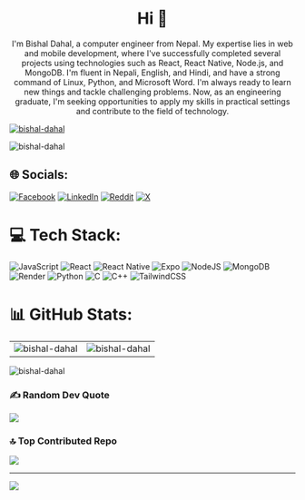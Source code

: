 <h1 align="center">Hi 👋</h1>
<p align="center">I'm Bishal Dahal, a computer engineer from Nepal. My expertise lies in web and mobile development, where I've successfully completed several projects using technologies such as React, React Native, Node.js, and MongoDB. I'm fluent in Nepali, English, and Hindi, and have a strong command of Linux, Python, and Microsoft Word. I'm always ready to learn new things and tackle challenging problems. Now, as an engineering graduate, I'm seeking opportunities to apply my skills in practical settings and contribute to the field of technology.
</p>
<!-- - 📫 How to reach me <a href="mailto:bishaldahal@duck.com">bishaldahal@duck.com</a><br>
 -->

<p align="left"> <a href="https://github.com/ryo-ma/github-profile-trophy"><img src="https://github-profile-trophy.vercel.app/?username=bishal-dahal&theme=juicyfresh&row=1" alt="bishal-dahal" /></a> </p>
<p align="left"> <img src="https://komarev.com/ghpvc/?username=bishal-dahal&label=Profile%20views&color=0e75b6&style=flat" alt="bishal-dahal" /> </p>

## 🌐 Socials:
[![Facebook](https://img.shields.io/badge/Facebook-%231877F2.svg?logo=Facebook&logoColor=white)](https://facebook.com/1) [![LinkedIn](https://img.shields.io/badge/LinkedIn-%230077B5.svg?logo=linkedin&logoColor=white)](https://linkedin.com/in/1) [![Reddit](https://img.shields.io/badge/Reddit-%23FF4500.svg?logo=Reddit&logoColor=white)](https://reddit.com/user/1) [![X](https://img.shields.io/badge/X-black.svg?logo=X&logoColor=white)](https://x.com/1) 

# 💻 Tech Stack:
![JavaScript](https://img.shields.io/badge/javascript-%23323330.svg?style=for-the-badge&logo=javascript&logoColor=%23F7DF1E) ![React](https://img.shields.io/badge/react-%2320232a.svg?style=for-the-badge&logo=react&logoColor=%2361DAFB) ![React Native](https://img.shields.io/badge/react_native-%2320232a.svg?style=for-the-badge&logo=react&logoColor=%2361DAFB) ![Expo](https://img.shields.io/badge/expo-1C1E24?style=for-the-badge&logo=expo&logoColor=#D04A37) ![NodeJS](https://img.shields.io/badge/node.js-6DA55F?style=for-the-badge&logo=node.js&logoColor=white) ![MongoDB](https://img.shields.io/badge/MongoDB-%234ea94b.svg?style=for-the-badge&logo=mongodb&logoColor=white) ![Render](https://img.shields.io/badge/Render-%46E3B7.svg?style=for-the-badge&logo=render&logoColor=white) ![Python](https://img.shields.io/badge/python-3670A0?style=for-the-badge&logo=python&logoColor=ffdd54) ![C](https://img.shields.io/badge/c-%2300599C.svg?style=for-the-badge&logo=c&logoColor=white) ![C++](https://img.shields.io/badge/c++-%2300599C.svg?style=for-the-badge&logo=c%2B%2B&logoColor=white) ![TailwindCSS](https://img.shields.io/badge/tailwindcss-%2338B2AC.svg?style=for-the-badge&logo=tailwind-css&logoColor=white)
# 📊 GitHub Stats:
<table>
  <tr>
    <td><img src="https://github-readme-stats.vercel.app/api/top-langs?username=bishal-dahal&show_icons=true&locale=en&layout=compact&theme=dark" alt="bishal-dahal" /></td>
    <td><img src="https://github-readme-stats.vercel.app/api?username=bishal-dahal&show_icons=true&locale=en&theme=dark" alt="bishal-dahal" /></td>
  </tr>
</table>
<p><img align="center" src="https://github-readme-streak-stats.herokuapp.com/?user=bishal-dahal&theme=dark&" alt="bishal-dahal" /></p>


### ✍️ Random Dev Quote
![](https://quotes-github-readme.vercel.app/api?type=horizontal&theme=radical)

### 🔝 Top Contributed Repo
![](https://github-contributor-stats.vercel.app/api?username=bishal-dahal&limit=5&theme=dark&combine_all_yearly_contributions=true)

---
[![](https://visitcount.itsvg.in/api?id=bishal-dahal&icon=0&color=3)](https://visitcount.itsvg.in)

<!-- Proudly created with GPRM ( https://gprm.itsvg.in ) -->



